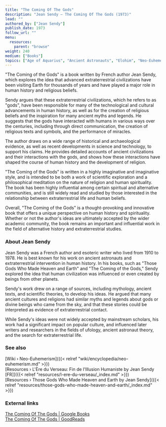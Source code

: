 ```yaml
---
title: "The Coming Of The Gods"
description: "Jean Sendy — The Coming Of The Gods (1973)"
lead: ""
authored_by: ["Jean Sendy"]
publish_date: 1973
follow_url: ""
menu:
  resources:
    parent: "browse"
weight: 240
medium: ["Books"]
topics: ["Age of Aquarius", "Ancient Astronauts", "Elohim", "Neo-Euhemerism", "Precession"]
---
```


"The Coming of the Gods" is a book written by French author Jean Sendy, which explores the idea that advanced extraterrestrial civilizations have been visiting Earth for thousands of years and have played a major role in human history and religious beliefs.

Sendy argues that these extraterrestrial civilizations, which he refers to as "gods", have been responsible for many of the technological and cultural advancements in human history, as well as for the creation of religious beliefs and the inspiration for many ancient myths and legends. He suggests that the gods have interacted with humans in various ways over the centuries, including through direct communication, the creation of religious texts and symbols, and the performance of miracles.

The author draws on a wide range of historical and archaeological evidence, as well as recent developments in science and technology, to support his claims. He provides detailed accounts of ancient civilizations and their interactions with the gods, and shows how these interactions have shaped the course of human history and the development of religion.

"The Coming of the Gods" is written in a highly imaginative and imaginative style, and is intended to be both a work of scientific exploration and a philosophical meditation on the nature of religion and human spirituality. The book has been highly influential among certain spiritual and alternative communities, and is still widely read and studied by those interested in the relationship between extraterrestrial life and human beliefs.

Overall, "The Coming of the Gods" is a thought-provoking and innovative book that offers a unique perspective on human history and spirituality. Whether or not the author's ideas are ultimately accepted by the wider academic community, the book remains an important and influential work in the field of alternative history and extraterrestrial studies.

### About Jean Sendy

Jean Sendy was a French author and esoteric writer who lived from 1910 to 1978. He is best known for his work on ancient astronauts and extraterrestrial intervention in human history. In his books, such as "Those Gods Who Made Heaven and Earth" and "The Coming of the Gods," Sendy explored the idea that human civilization was influenced or even created by beings from other planets.

Sendy's work drew on a range of sources, including mythology, ancient texts, and scientific theories, to develop his ideas. He argued that many ancient cultures and religions had similar myths and legends about gods or divine beings who came from the sky, and that these stories could be interpreted as evidence of extraterrestrial contact.

While Sendy's ideas were not widely accepted by mainstream scholars, his work had a significant impact on popular culture, and influenced later writers and researchers in the fields of ufology, ancient astronaut theory, and the search for extraterrestrial life.

### See also

[Wiki › Neo-Euhemerism]({{< relref "wiki/encyclopedia/neo-euhemerism.md" >}})</br>
[Resources › L\'Ère du Verseau: Fin de l\'Illusion Humaniste by Jean Sendy \[FR\]]({{< relref "resources/l-ere-du-verseau/_index.md" >}})</br>
[Resources › Those Gods Who Made Heaven and Earth by Jean Sendy]({{< relref "resources/those-gods-who-made-heaven-and-earth/_index.md" >}})</br>

### External links

[The Coming Of The Gods | Google Books](https://books.google.ch/books?id=nlVlAAAACAAJ&sitesec=reviews&redir_esc=y)</br>
[The Coming Of The Gods | GoodReads](https://www.goodreads.com/book/show/4977839-the-coming-of-the-gods)</br>
